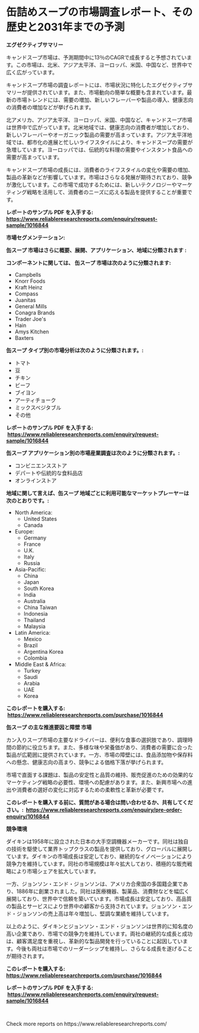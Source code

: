 <p><h1>缶詰めスープの市場調査レポート、その歴史と2031年までの予測</h1></p><p><strong>エグゼクティブサマリー</strong></p>
<p><p>キャンドスープ市場は、予測期間中に13％のCAGRで成長すると予想されています。この市場は、北米、アジア太平洋、ヨーロッパ、米国、中国など、世界中で広く広がっています。</p><p>キャンドスープ市場の調査レポートには、市場状況に特化したエグゼクティブサマリーが提供されています。また、市場動向の簡単な概要も含まれています。最新の市場トレンドには、需要の増加、新しいフレーバーや製品の導入、健康志向の消費者の増加などが挙げられます。</p><p>北アメリカ、アジア太平洋、ヨーロッパ、米国、中国など、キャンドスープ市場は世界中で広がっています。北米地域では、健康志向の消費者が増加しており、新しいフレーバーやオーガニック製品の需要が高まっています。アジア太平洋地域では、都市化の進展と忙しいライフスタイルにより、キャンドスープの需要が急増しています。ヨーロッパでは、伝統的な料理の需要やインスタント食品への需要が高まっています。</p><p>キャンドスープ市場の成長には、消費者のライフスタイルの変化や需要の増加、製品の革新などが影響しています。市場はさらなる発展が期待されており、競争が激化しています。この市場で成功するためには、新しいテクノロジーやマーケティング戦略を活用して、消費者のニーズに応える製品を提供することが重要です。</p></p>
<p><strong>レポートのサンプル PDF を入手する: <a href="https://www.reliableresearchreports.com/enquiry/request-sample/1016844">https://www.reliableresearchreports.com/enquiry/request-sample/1016844</a></strong></p>
<p><strong>市場セグメンテーション:</strong></p>
<p><strong> 缶スープ 市場はさらに概要、展開、アプリケーション、地域に分類されます :</strong></p>
<p><strong>コンポーネントに関しては、 缶スープ 市場は次のように分類されます: &nbsp;</strong></p>
<p><ul><li>Campbells</li><li>Knorr Foods</li><li>Kraft Heinz</li><li>Compass</li><li>Juanitas</li><li>General Mills</li><li>Conagra Brands</li><li>Trader Joe's</li><li>Hain</li><li>Amys Kitchen</li><li>Baxters</li></ul></p>
<p><strong> 缶スープ タイプ別の市場分析は次のように分類されます。:</strong></p>
<p><ul><li>トマト</li><li>豆</li><li>チキン</li><li>ビーフ</li><li>ブイヨン</li><li>アーティチョーク</li><li>ミックスベジタブル</li><li>その他</li></ul></p>
<p><strong>レポートのサンプル PDF を入手する: &nbsp;<a href="https://www.reliableresearchreports.com/enquiry/request-sample/1016844">https://www.reliableresearchreports.com/enquiry/request-sample/1016844</a></strong></p>
<p><strong> 缶スープ アプリケーション別の市場産業調査は次のように分類されます。:</strong></p>
<p><ul><li>コンビニエンスストア</li><li>デパートや伝統的な食料品店</li><li>オンラインストア</li></ul></p>
<p><strong>地域に関して言えば、缶スープ 地域ごとに利用可能なマーケットプレーヤーは次のとおりです。:</strong></p>
<p><ul>
    <li>
        North America:
        <ul>
            <li>United States</li>
            <li>Canada</li>
        </ul>
    </li>
    <li>
        Europe:
        <ul>
            <li>Germany</li>
            <li>France</li>
            <li>U.K.</li>
            <li>Italy</li>
            <li>Russia</li>
        </ul>
    </li>
    <li>
        Asia-Pacific:
        <ul>
            <li>China</li>
            <li>Japan</li>
            <li>South Korea</li>
            <li>India</li>
            <li>Australia</li>
            <li>China Taiwan</li>
            <li>Indonesia</li>
            <li>Thailand</li>
            <li>Malaysia</li>
        </ul>
    </li>
    <li>
        Latin America:
        <ul>
            <li>Mexico</li>
            <li>Brazil</li>
            <li>Argentina Korea</li>
            <li>Colombia</li>
        </ul>
    </li>
    <li>
        Middle East & Africa:
        <ul>
            <li>Turkey</li>
            <li>Saudi</li>
            <li>Arabia</li>
            <li>UAE</li>
            <li>Korea</li>
        </ul>
    </li>
    </ul></p>
<p><strong>このレポートを購入する: &nbsp;<a href="https://www.reliableresearchreports.com/purchase/1016844">https://www.reliableresearchreports.com/purchase/1016844</a></strong></p>
<p><strong>缶スープ の主な推進要因と障壁 市場</strong></p>
<p><p>カン入りスープ市場の主要なドライバーは、便利な食事の選択肢であり、調理時間の節約に役立ちます。また、多様な味や栄養価があり、消費者の需要に合った製品が広範囲に提供されています。一方、市場の障壁には、食品添加物や保存料への懸念、健康志向の高まり、競争による価格下落が挙げられます。</p><p>市場で直面する課題は、製品の安定性と品質の維持、販売促進のための効果的なマーケティング戦略の必要性、環境への配慮があります。また、新興市場への進出や消費者の選好の変化に対応するための柔軟性と革新が必要です。</p></p>
<p><strong>このレポートを購入する前に、質問がある場合は問い合わせるか、共有してください。:&nbsp; <a href="https://www.reliableresearchreports.com/enquiry/pre-order-enquiry/1016844">https://www.reliableresearchreports.com/enquiry/pre-order-enquiry/1016844</a></strong></p>
<p><strong>競争環境</strong></p>
<p><p>ダイキンは1958年に設立された日本の大手空調機器メーカーです。同社は独自の技術を駆使して業界トップクラスの製品を提供しており、グローバルに展開しています。ダイキンの市場成長は安定しており、継続的なイノベーションにより競争力を維持しています。同社の市場規模は年々拡大しており、積極的な販売戦略により市場シェアを拡大しています。</p><p>一方、ジョンソン・エンド・ジョンソンは、アメリカ合衆国の多国籍企業であり、1886年に創業されました。同社は医療機器、製薬品、消費財などを幅広く展開しており、世界中で信頼を築いています。市場成長は安定しており、高品質の製品とサービスにより世界中の顧客から支持されています。ジョンソン・エンド・ジョンソンの売上高は年々増加し、堅調な業績を維持しています。</p><p>以上のように、ダイキンとジョンソン・エンド・ジョンソンは世界的に知名度の高い企業であり、市場での競争力を維持しています。両社の継続的な成長と成功は、顧客満足度を重視し、革新的な製品開発を行っていることに起因しています。今後も両社は市場でのリーダーシップを維持し、さらなる成長を遂げることが期待されます。</p></p>
<p><strong>このレポートを購入する: &nbsp; <a href="https://www.reliableresearchreports.com/purchase/1016844">https://www.reliableresearchreports.com/purchase/1016844</a></strong></p>
<p><strong>レポートのサンプル PDF を入手する: &nbsp;<a href="https://www.reliableresearchreports.com/enquiry/request-sample/1016844">https://www.reliableresearchreports.com/enquiry/request-sample/1016844</a></strong><strong></strong></p>
<p>&nbsp;</p>
<p>Check more reports on https://www.reliableresearchreports.com/</p>